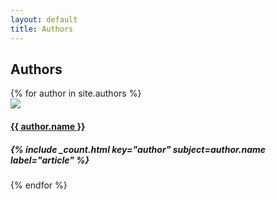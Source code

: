 ```yaml
---
layout: default
title: Authors
---
```


<div class="container">
  <h2 class="section-header">Authors</h2>
  <div data-card-deck class="card-deck">
    <div class="cards-4x">
      <div class="row">
      {% for author in site.authors %}
        <div class="card">
          <a href="{{ author.url }}">
            <img class="card-img-top img-responsive" src="{{ author.image | imgix: site.imgix | append: site.imgix_params.placeholder }}" data-optimize-img>
          </a>
          <div class="card-block">
            <a href="{{ author.url }}">
              <h4 class="card-title card-title--overlap text-uppercase">{{ author.name }}</h4>
            </a>
            <h5 class="card-subtitle">{% include _count.html key="author" subject=author.name label="article" %}</h5>
          </div>
        </div>
      {% endfor %}
      </div>
    </div>
  </div>
</div>